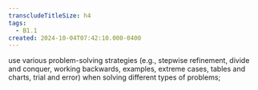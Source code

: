```yaml
---
transcludeTitleSize: h4
tags:
  - B1.1
created: 2024-10-04T07:42:10.000-0400
---
```

use various problem-solving strategies (e.g., stepwise refinement, divide and conquer, working backwards, examples, extreme cases, tables and charts, trial and error) when solving different types of problems;
